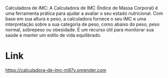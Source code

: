 
Calculadora de IMC:
A Calculadora de IMC (Índice de Massa Corporal) é uma ferramenta prática para ajudar a avaliar o seu estado nutricional. Com base em sua altura e peso, a calculadora fornece o seu IMC e uma interpretação sobre a sua categoria de peso, como abaixo do peso, peso normal, sobrepeso ou obesidade. É um recurso útil para monitorar sua saúde e manter um estilo de vida equilibrado.


# Link


https://calculadora-de-imc-m97v.onrender.com
